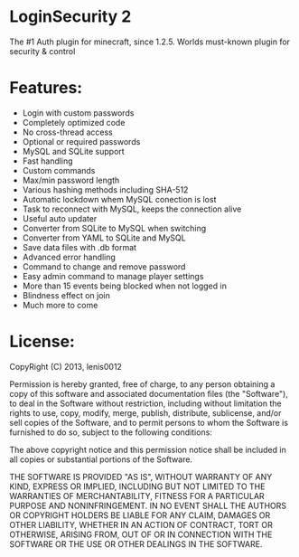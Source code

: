LoginSecurity 2
==============
The #1 Auth plugin for minecraft, since 1.2.5.
Worlds must-known plugin for security & control

Features:
========
- Login with custom passwords
- Completely optimized code
- No cross-thread access
- Optional or required passwords
- MySQL and SQLite support
- Fast handling
- Custom commands
- Max/min password length
- Various hashing methods including SHA-512
- Automatic lockdown whem MySQL conection is lost
- Task to reconnect with MySQL, keeps the connection alive
- Useful auto updater
- Converter from SQLite to MySQL when switching
- Converter from YAML to SQLite and MySQL
- Save data files with .db format
- Advanced error handling
- Command to change and remove password
- Easy admin command to manage player settings
- More than 15 events being blocked when not logged in
- Blindness effect on join
- Much more to come

License:
=======

CopyRight (C) 2013, lenis0012


Permission is hereby granted, free of charge, to any person obtaining a copy of this software and associated documentation files (the "Software"), to deal in the Software without restriction, including without limitation the rights to use, copy, modify, merge, publish, distribute, sublicense, and/or sell copies of the Software, and to permit persons to whom the Software is furnished to do so, subject to the following conditions:

The above copyright notice and this permission notice shall be included in all copies or substantial portions of the Software.

THE SOFTWARE IS PROVIDED "AS IS", WITHOUT WARRANTY OF ANY KIND, EXPRESS OR IMPLIED, INCLUDING BUT NOT LIMITED TO THE WARRANTIES OF MERCHANTABILITY, FITNESS FOR A PARTICULAR PURPOSE AND NONINFRINGEMENT. IN NO EVENT SHALL THE AUTHORS OR COPYRIGHT HOLDERS BE LIABLE FOR ANY CLAIM, DAMAGES OR OTHER LIABILITY, WHETHER IN AN ACTION OF CONTRACT, TORT OR OTHERWISE, ARISING FROM, OUT OF OR IN CONNECTION WITH THE SOFTWARE OR THE USE OR OTHER DEALINGS IN THE SOFTWARE.